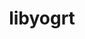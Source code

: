---
title: "libyogrt"
layout: cache
categories: [package, develop]
meta: {"versions": ["1.27", "1.33"], "compilers": ["gcc@=11.1.0", "gcc@=11.3.0", "gcc@=7.5.0"], "oss": ["ubuntu18.04", "ubuntu20.04", "ubuntu22.04"], "platforms": ["linux"], "targets": ["ppc64le", "x86_64", "x86_64_v3"], "stacks": ["e4s", "e4s-power", "radiuss", "root", "tutorial"], "num_specs": 107, "num_specs_by_stack": {"tutorial": 79, "radiuss": 79, "root": 107, "e4s-power": 12, "e4s": 11}}
spec_details: [{"hash": "gukqwsm3qfsq5wkxcobzhu22ungv5xr5", "compiler": "gcc@=7.5.0", "versions": ["1.27"], "os": "ubuntu18.04", "platform": "linux", "target": "x86_64", "variants": ["scheduler=slurm", "~static"], "stacks": ["tutorial", "radiuss", "root"], "size": "-", "tarball": "https://binaries.spack.io/develop/build_cache/linux-ubuntu18.04-x86_64/gcc-7.5.0/libyogrt-1.27/linux-ubuntu18.04-x86_64-gcc-7.5.0-libyogrt-1.27-gukqwsm3qfsq5wkxcobzhu22ungv5xr5.spack"}, {"hash": "ajig2qqj2dy2au6wve4nm6lc7j3242l7", "compiler": "gcc@=7.5.0", "versions": ["1.27"], "os": "ubuntu18.04", "platform": "linux", "target": "x86_64", "variants": ["scheduler=slurm", "~static"], "stacks": ["tutorial", "radiuss", "root"], "size": "-", "tarball": "https://binaries.spack.io/develop/build_cache/linux-ubuntu18.04-x86_64/gcc-7.5.0/libyogrt-1.27/linux-ubuntu18.04-x86_64-gcc-7.5.0-libyogrt-1.27-ajig2qqj2dy2au6wve4nm6lc7j3242l7.spack"}, {"hash": "2ftvh5n3e6yfwxdt6rf6yrcs6666uq6r", "compiler": "gcc@=7.5.0", "versions": ["1.27"], "os": "ubuntu18.04", "platform": "linux", "target": "x86_64", "variants": ["scheduler=slurm", "~static"], "stacks": ["tutorial", "radiuss", "root"], "size": "-", "tarball": "https://binaries.spack.io/develop/build_cache/linux-ubuntu18.04-x86_64/gcc-7.5.0/libyogrt-1.27/linux-ubuntu18.04-x86_64-gcc-7.5.0-libyogrt-1.27-2ftvh5n3e6yfwxdt6rf6yrcs6666uq6r.spack"}, {"hash": "aw4pqfr2ts5tfyanxbiv6e4kwpkdmag3", "compiler": "gcc@=7.5.0", "versions": ["1.27"], "os": "ubuntu18.04", "platform": "linux", "target": "x86_64", "variants": ["scheduler=slurm", "~static"], "stacks": ["tutorial", "radiuss", "root"], "size": "-", "tarball": "https://binaries.spack.io/develop/build_cache/linux-ubuntu18.04-x86_64/gcc-7.5.0/libyogrt-1.27/linux-ubuntu18.04-x86_64-gcc-7.5.0-libyogrt-1.27-aw4pqfr2ts5tfyanxbiv6e4kwpkdmag3.spack"}, {"hash": "begzskavm35yvqrvejlbbdoto67exnwj", "compiler": "gcc@=7.5.0", "versions": ["1.27"], "os": "ubuntu18.04", "platform": "linux", "target": "x86_64", "variants": ["scheduler=slurm", "~static"], "stacks": ["tutorial", "radiuss", "root"], "size": "-", "tarball": "https://binaries.spack.io/develop/build_cache/linux-ubuntu18.04-x86_64/gcc-7.5.0/libyogrt-1.27/linux-ubuntu18.04-x86_64-gcc-7.5.0-libyogrt-1.27-begzskavm35yvqrvejlbbdoto67exnwj.spack"}, {"hash": "a5d7amukjqeniov4kwx7d5cpvkrd7gch", "compiler": "gcc@=7.5.0", "versions": ["1.27"], "os": "ubuntu18.04", "platform": "linux", "target": "x86_64", "variants": ["scheduler=slurm", "~static"], "stacks": ["tutorial", "radiuss", "root"], "size": "-", "tarball": "https://binaries.spack.io/develop/build_cache/linux-ubuntu18.04-x86_64/gcc-7.5.0/libyogrt-1.27/linux-ubuntu18.04-x86_64-gcc-7.5.0-libyogrt-1.27-a5d7amukjqeniov4kwx7d5cpvkrd7gch.spack"}, {"hash": "23a2e22keudpui32njzvuv6ouekbyqqd", "compiler": "gcc@=7.5.0", "versions": ["1.27"], "os": "ubuntu18.04", "platform": "linux", "target": "x86_64", "variants": ["build_system=autotools", "scheduler=slurm", "~static"], "stacks": ["tutorial", "radiuss", "root"], "size": "-", "tarball": "https://binaries.spack.io/develop/build_cache/linux-ubuntu18.04-x86_64/gcc-7.5.0/libyogrt-1.27/linux-ubuntu18.04-x86_64-gcc-7.5.0-libyogrt-1.27-23a2e22keudpui32njzvuv6ouekbyqqd.spack"}, {"hash": "asplfccwixln7i5hmx4bwnuh4bwpisjg", "compiler": "gcc@=7.5.0", "versions": ["1.27"], "os": "ubuntu18.04", "platform": "linux", "target": "x86_64", "variants": ["scheduler=slurm", "~static"], "stacks": ["tutorial", "radiuss", "root"], "size": "-", "tarball": "https://binaries.spack.io/develop/build_cache/linux-ubuntu18.04-x86_64/gcc-7.5.0/libyogrt-1.27/linux-ubuntu18.04-x86_64-gcc-7.5.0-libyogrt-1.27-asplfccwixln7i5hmx4bwnuh4bwpisjg.spack"}, {"hash": "bkvgrf3ue7vftm7mleuhilosjz2trjr6", "compiler": "gcc@=7.5.0", "versions": ["1.27"], "os": "ubuntu18.04", "platform": "linux", "target": "x86_64", "variants": ["build_system=autotools", "scheduler=slurm", "~static"], "stacks": ["tutorial", "radiuss", "root"], "size": "-", "tarball": "https://binaries.spack.io/develop/build_cache/linux-ubuntu18.04-x86_64/gcc-7.5.0/libyogrt-1.27/linux-ubuntu18.04-x86_64-gcc-7.5.0-libyogrt-1.27-bkvgrf3ue7vftm7mleuhilosjz2trjr6.spack"}, {"hash": "3dbn3vjfmlvuyaulnp3yu4ix4l4pnv64", "compiler": "gcc@=7.5.0", "versions": ["1.27"], "os": "ubuntu18.04", "platform": "linux", "target": "x86_64", "variants": ["build_system=autotools", "scheduler=slurm", "~static"], "stacks": ["tutorial", "radiuss", "root"], "size": "-", "tarball": "https://binaries.spack.io/develop/build_cache/linux-ubuntu18.04-x86_64/gcc-7.5.0/libyogrt-1.27/linux-ubuntu18.04-x86_64-gcc-7.5.0-libyogrt-1.27-3dbn3vjfmlvuyaulnp3yu4ix4l4pnv64.spack"}, {"hash": "2xsd5gxceiof2kqdtdw2prwpg5ag4x66", "compiler": "gcc@=7.5.0", "versions": ["1.27"], "os": "ubuntu18.04", "platform": "linux", "target": "x86_64", "variants": ["scheduler=slurm", "~static"], "stacks": ["tutorial", "radiuss", "root"], "size": "-", "tarball": "https://binaries.spack.io/develop/build_cache/linux-ubuntu18.04-x86_64/gcc-7.5.0/libyogrt-1.27/linux-ubuntu18.04-x86_64-gcc-7.5.0-libyogrt-1.27-2xsd5gxceiof2kqdtdw2prwpg5ag4x66.spack"}, {"hash": "2go2qvkem4zkmw6m7rjbskcg52lsthh3", "compiler": "gcc@=7.5.0", "versions": ["1.27"], "os": "ubuntu18.04", "platform": "linux", "target": "x86_64", "variants": ["scheduler=slurm", "~static"], "stacks": ["tutorial", "radiuss", "root"], "size": "-", "tarball": "https://binaries.spack.io/develop/build_cache/linux-ubuntu18.04-x86_64/gcc-7.5.0/libyogrt-1.27/linux-ubuntu18.04-x86_64-gcc-7.5.0-libyogrt-1.27-2go2qvkem4zkmw6m7rjbskcg52lsthh3.spack"}, {"hash": "byshd3ma7xobcsbp2tym2lk5c7snvl4p", "compiler": "gcc@=7.5.0", "versions": ["1.27"], "os": "ubuntu18.04", "platform": "linux", "target": "x86_64", "variants": ["scheduler=slurm", "~static"], "stacks": ["tutorial", "radiuss", "root"], "size": "-", "tarball": "https://binaries.spack.io/develop/build_cache/linux-ubuntu18.04-x86_64/gcc-7.5.0/libyogrt-1.27/linux-ubuntu18.04-x86_64-gcc-7.5.0-libyogrt-1.27-byshd3ma7xobcsbp2tym2lk5c7snvl4p.spack"}, {"hash": "3urw6vyrtnrf2ba2fmgk3jhtoo3o47g3", "compiler": "gcc@=7.5.0", "versions": ["1.27"], "os": "ubuntu18.04", "platform": "linux", "target": "x86_64", "variants": ["scheduler=slurm", "~static"], "stacks": ["tutorial", "radiuss", "root"], "size": "-", "tarball": "https://binaries.spack.io/develop/build_cache/linux-ubuntu18.04-x86_64/gcc-7.5.0/libyogrt-1.27/linux-ubuntu18.04-x86_64-gcc-7.5.0-libyogrt-1.27-3urw6vyrtnrf2ba2fmgk3jhtoo3o47g3.spack"}, {"hash": "cycgrzl57drqq4ufs5buexd6rmg6kj4r", "compiler": "gcc@=7.5.0", "versions": ["1.27"], "os": "ubuntu18.04", "platform": "linux", "target": "x86_64", "variants": ["scheduler=slurm", "~static"], "stacks": ["tutorial", "radiuss", "root"], "size": "-", "tarball": "https://binaries.spack.io/develop/build_cache/linux-ubuntu18.04-x86_64/gcc-7.5.0/libyogrt-1.27/linux-ubuntu18.04-x86_64-gcc-7.5.0-libyogrt-1.27-cycgrzl57drqq4ufs5buexd6rmg6kj4r.spack"}, {"hash": "4y4ongdxdwsiirbjbess6k7mlvk5xxeh", "compiler": "gcc@=7.5.0", "versions": ["1.27"], "os": "ubuntu18.04", "platform": "linux", "target": "x86_64", "variants": ["scheduler=slurm", "~static"], "stacks": ["tutorial", "radiuss", "root"], "size": "-", "tarball": "https://binaries.spack.io/develop/build_cache/linux-ubuntu18.04-x86_64/gcc-7.5.0/libyogrt-1.27/linux-ubuntu18.04-x86_64-gcc-7.5.0-libyogrt-1.27-4y4ongdxdwsiirbjbess6k7mlvk5xxeh.spack"}, {"hash": "g6jgwb46u4frdsas4bjkxsk4tdc5ed6x", "compiler": "gcc@=7.5.0", "versions": ["1.27"], "os": "ubuntu18.04", "platform": "linux", "target": "x86_64", "variants": ["scheduler=slurm", "~static"], "stacks": ["tutorial", "radiuss", "root"], "size": "-", "tarball": "https://binaries.spack.io/develop/build_cache/linux-ubuntu18.04-x86_64/gcc-7.5.0/libyogrt-1.27/linux-ubuntu18.04-x86_64-gcc-7.5.0-libyogrt-1.27-g6jgwb46u4frdsas4bjkxsk4tdc5ed6x.spack"}, {"hash": "4lhwpztwkguay2734x44houdfjqgh5yk", "compiler": "gcc@=7.5.0", "versions": ["1.27"], "os": "ubuntu18.04", "platform": "linux", "target": "x86_64", "variants": ["scheduler=slurm", "~static"], "stacks": ["tutorial", "radiuss", "root"], "size": "-", "tarball": "https://binaries.spack.io/develop/build_cache/linux-ubuntu18.04-x86_64/gcc-7.5.0/libyogrt-1.27/linux-ubuntu18.04-x86_64-gcc-7.5.0-libyogrt-1.27-4lhwpztwkguay2734x44houdfjqgh5yk.spack"}, {"hash": "coenrf5kytuyldendk3lqa6yiztpnosm", "compiler": "gcc@=7.5.0", "versions": ["1.27"], "os": "ubuntu18.04", "platform": "linux", "target": "x86_64", "variants": ["scheduler=slurm", "~static"], "stacks": ["tutorial", "radiuss", "root"], "size": "-", "tarball": "https://binaries.spack.io/develop/build_cache/linux-ubuntu18.04-x86_64/gcc-7.5.0/libyogrt-1.27/linux-ubuntu18.04-x86_64-gcc-7.5.0-libyogrt-1.27-coenrf5kytuyldendk3lqa6yiztpnosm.spack"}, {"hash": "6expl2rbfx3zmfio52ncfyr2cpcaadue", "compiler": "gcc@=7.5.0", "versions": ["1.27"], "os": "ubuntu18.04", "platform": "linux", "target": "x86_64", "variants": ["scheduler=slurm", "~static"], "stacks": ["tutorial", "radiuss", "root"], "size": "-", "tarball": "https://binaries.spack.io/develop/build_cache/linux-ubuntu18.04-x86_64/gcc-7.5.0/libyogrt-1.27/linux-ubuntu18.04-x86_64-gcc-7.5.0-libyogrt-1.27-6expl2rbfx3zmfio52ncfyr2cpcaadue.spack"}, {"hash": "bgnmnaba5duqkvujex4b7aickqm5asu4", "compiler": "gcc@=7.5.0", "versions": ["1.27"], "os": "ubuntu18.04", "platform": "linux", "target": "x86_64", "variants": ["build_system=autotools", "scheduler=slurm", "~static"], "stacks": ["tutorial", "radiuss", "root"], "size": "-", "tarball": "https://binaries.spack.io/develop/build_cache/linux-ubuntu18.04-x86_64/gcc-7.5.0/libyogrt-1.27/linux-ubuntu18.04-x86_64-gcc-7.5.0-libyogrt-1.27-bgnmnaba5duqkvujex4b7aickqm5asu4.spack"}, {"hash": "7iaj2lduqub3r53kchlxog7k5hzdfqfa", "compiler": "gcc@=7.5.0", "versions": ["1.27"], "os": "ubuntu18.04", "platform": "linux", "target": "x86_64", "variants": ["scheduler=slurm", "~static"], "stacks": ["tutorial", "radiuss", "root"], "size": "-", "tarball": "https://binaries.spack.io/develop/build_cache/linux-ubuntu18.04-x86_64/gcc-7.5.0/libyogrt-1.27/linux-ubuntu18.04-x86_64-gcc-7.5.0-libyogrt-1.27-7iaj2lduqub3r53kchlxog7k5hzdfqfa.spack"}, {"hash": "h2ujdod5f5smisc3qanu2mz7yoxe4a7l", "compiler": "gcc@=7.5.0", "versions": ["1.27"], "os": "ubuntu18.04", "platform": "linux", "target": "x86_64", "variants": ["build_system=autotools", "scheduler=slurm", "~static"], "stacks": ["tutorial", "radiuss", "root"], "size": "-", "tarball": "https://binaries.spack.io/develop/build_cache/linux-ubuntu18.04-x86_64/gcc-7.5.0/libyogrt-1.27/linux-ubuntu18.04-x86_64-gcc-7.5.0-libyogrt-1.27-h2ujdod5f5smisc3qanu2mz7yoxe4a7l.spack"}, {"hash": "6n2x426fu7mst4azeujxbmtb5a5bttmc", "compiler": "gcc@=7.5.0", "versions": ["1.27"], "os": "ubuntu18.04", "platform": "linux", "target": "x86_64", "variants": ["scheduler=slurm", "~static"], "stacks": ["tutorial", "radiuss", "root"], "size": "-", "tarball": "https://binaries.spack.io/develop/build_cache/linux-ubuntu18.04-x86_64/gcc-7.5.0/libyogrt-1.27/linux-ubuntu18.04-x86_64-gcc-7.5.0-libyogrt-1.27-6n2x426fu7mst4azeujxbmtb5a5bttmc.spack"}, {"hash": "e3r4otw7kiiqkmq64zexgj7uuckchm6m", "compiler": "gcc@=7.5.0", "versions": ["1.27"], "os": "ubuntu18.04", "platform": "linux", "target": "x86_64", "variants": ["build_system=autotools", "scheduler=slurm", "~static"], "stacks": ["tutorial", "radiuss", "root"], "size": "-", "tarball": "https://binaries.spack.io/develop/build_cache/linux-ubuntu18.04-x86_64/gcc-7.5.0/libyogrt-1.27/linux-ubuntu18.04-x86_64-gcc-7.5.0-libyogrt-1.27-e3r4otw7kiiqkmq64zexgj7uuckchm6m.spack"}, {"hash": "6z4nq2yxttloeirgzml7yd7v32tn425c", "compiler": "gcc@=7.5.0", "versions": ["1.27"], "os": "ubuntu18.04", "platform": "linux", "target": "x86_64", "variants": ["build_system=autotools", "scheduler=slurm", "~static"], "stacks": ["tutorial", "radiuss", "root"], "size": "-", "tarball": "https://binaries.spack.io/develop/build_cache/linux-ubuntu18.04-x86_64/gcc-7.5.0/libyogrt-1.27/linux-ubuntu18.04-x86_64-gcc-7.5.0-libyogrt-1.27-6z4nq2yxttloeirgzml7yd7v32tn425c.spack"}, {"hash": "fb2he2d5mogsrlsgevfywaqtibjmmp25", "compiler": "gcc@=7.5.0", "versions": ["1.27"], "os": "ubuntu18.04", "platform": "linux", "target": "x86_64", "variants": ["scheduler=slurm", "~static"], "stacks": ["tutorial", "radiuss", "root"], "size": "-", "tarball": "https://binaries.spack.io/develop/build_cache/linux-ubuntu18.04-x86_64/gcc-7.5.0/libyogrt-1.27/linux-ubuntu18.04-x86_64-gcc-7.5.0-libyogrt-1.27-fb2he2d5mogsrlsgevfywaqtibjmmp25.spack"}, {"hash": "5hwmholak5cuhfi25cnouiqvzonnlsxq", "compiler": "gcc@=7.5.0", "versions": ["1.27"], "os": "ubuntu18.04", "platform": "linux", "target": "x86_64", "variants": ["scheduler=slurm", "~static"], "stacks": ["tutorial", "radiuss", "root"], "size": "-", "tarball": "https://binaries.spack.io/develop/build_cache/linux-ubuntu18.04-x86_64/gcc-7.5.0/libyogrt-1.27/linux-ubuntu18.04-x86_64-gcc-7.5.0-libyogrt-1.27-5hwmholak5cuhfi25cnouiqvzonnlsxq.spack"}, {"hash": "zkzo6nlm7f755cahxnjpbhrkrtfl6ize", "compiler": "gcc@=7.5.0", "versions": ["1.27"], "os": "ubuntu18.04", "platform": "linux", "target": "x86_64", "variants": ["build_system=autotools", "scheduler=slurm", "~static"], "stacks": ["tutorial", "radiuss", "root"], "size": "-", "tarball": "https://binaries.spack.io/develop/build_cache/linux-ubuntu18.04-x86_64/gcc-7.5.0/libyogrt-1.27/linux-ubuntu18.04-x86_64-gcc-7.5.0-libyogrt-1.27-zkzo6nlm7f755cahxnjpbhrkrtfl6ize.spack"}, {"hash": "7iatahg5lz7qbvp4e3ayigquj4mw6u6k", "compiler": "gcc@=7.5.0", "versions": ["1.27"], "os": "ubuntu18.04", "platform": "linux", "target": "x86_64", "variants": ["scheduler=slurm", "~static"], "stacks": ["tutorial", "radiuss", "root"], "size": "-", "tarball": "https://binaries.spack.io/develop/build_cache/linux-ubuntu18.04-x86_64/gcc-7.5.0/libyogrt-1.27/linux-ubuntu18.04-x86_64-gcc-7.5.0-libyogrt-1.27-7iatahg5lz7qbvp4e3ayigquj4mw6u6k.spack"}, {"hash": "c6bysk7abdlvtcr27kbp2pz2janzpvnb", "compiler": "gcc@=7.5.0", "versions": ["1.27"], "os": "ubuntu18.04", "platform": "linux", "target": "x86_64", "variants": ["scheduler=slurm", "~static"], "stacks": ["tutorial", "radiuss", "root"], "size": "-", "tarball": "https://binaries.spack.io/develop/build_cache/linux-ubuntu18.04-x86_64/gcc-7.5.0/libyogrt-1.27/linux-ubuntu18.04-x86_64-gcc-7.5.0-libyogrt-1.27-c6bysk7abdlvtcr27kbp2pz2janzpvnb.spack"}, {"hash": "gii3sfqqxnjdi4wxcz7ualhsnhaom5uf", "compiler": "gcc@=7.5.0", "versions": ["1.27"], "os": "ubuntu18.04", "platform": "linux", "target": "x86_64", "variants": ["scheduler=slurm", "~static"], "stacks": ["tutorial", "radiuss", "root"], "size": "-", "tarball": "https://binaries.spack.io/develop/build_cache/linux-ubuntu18.04-x86_64/gcc-7.5.0/libyogrt-1.27/linux-ubuntu18.04-x86_64-gcc-7.5.0-libyogrt-1.27-gii3sfqqxnjdi4wxcz7ualhsnhaom5uf.spack"}, {"hash": "qy2ey5nnjka5lgwfvk6nxjbrfn2auv3h", "compiler": "gcc@=7.5.0", "versions": ["1.27"], "os": "ubuntu18.04", "platform": "linux", "target": "x86_64", "variants": ["scheduler=slurm", "~static"], "stacks": ["tutorial", "radiuss", "root"], "size": "-", "tarball": "https://binaries.spack.io/develop/build_cache/linux-ubuntu18.04-x86_64/gcc-7.5.0/libyogrt-1.27/linux-ubuntu18.04-x86_64-gcc-7.5.0-libyogrt-1.27-qy2ey5nnjka5lgwfvk6nxjbrfn2auv3h.spack"}, {"hash": "hiyjovcypt2bzfxlhvn7vrfvxyazf7vi", "compiler": "gcc@=7.5.0", "versions": ["1.27"], "os": "ubuntu18.04", "platform": "linux", "target": "x86_64", "variants": ["scheduler=slurm", "~static"], "stacks": ["tutorial", "radiuss", "root"], "size": "-", "tarball": "https://binaries.spack.io/develop/build_cache/linux-ubuntu18.04-x86_64/gcc-7.5.0/libyogrt-1.27/linux-ubuntu18.04-x86_64-gcc-7.5.0-libyogrt-1.27-hiyjovcypt2bzfxlhvn7vrfvxyazf7vi.spack"}, {"hash": "nl6sjgglcot2fjwymshiqpg35jfmz27d", "compiler": "gcc@=7.5.0", "versions": ["1.27"], "os": "ubuntu18.04", "platform": "linux", "target": "x86_64", "variants": ["scheduler=slurm", "~static"], "stacks": ["tutorial", "radiuss", "root"], "size": "-", "tarball": "https://binaries.spack.io/develop/build_cache/linux-ubuntu18.04-x86_64/gcc-7.5.0/libyogrt-1.27/linux-ubuntu18.04-x86_64-gcc-7.5.0-libyogrt-1.27-nl6sjgglcot2fjwymshiqpg35jfmz27d.spack"}, {"hash": "g65iud3szln7wqmft5fs3jnu42olf7xw", "compiler": "gcc@=7.5.0", "versions": ["1.27"], "os": "ubuntu18.04", "platform": "linux", "target": "x86_64", "variants": ["build_system=autotools", "scheduler=slurm", "~static"], "stacks": ["tutorial", "radiuss", "root"], "size": "-", "tarball": "https://binaries.spack.io/develop/build_cache/linux-ubuntu18.04-x86_64/gcc-7.5.0/libyogrt-1.27/linux-ubuntu18.04-x86_64-gcc-7.5.0-libyogrt-1.27-g65iud3szln7wqmft5fs3jnu42olf7xw.spack"}, {"hash": "nspeolvoixby2kmhzl66httwi3y5nx2m", "compiler": "gcc@=7.5.0", "versions": ["1.27"], "os": "ubuntu18.04", "platform": "linux", "target": "x86_64", "variants": ["scheduler=slurm", "~static"], "stacks": ["tutorial", "radiuss", "root"], "size": "-", "tarball": "https://binaries.spack.io/develop/build_cache/linux-ubuntu18.04-x86_64/gcc-7.5.0/libyogrt-1.27/linux-ubuntu18.04-x86_64-gcc-7.5.0-libyogrt-1.27-nspeolvoixby2kmhzl66httwi3y5nx2m.spack"}, {"hash": "j5wcilftxcdtmm3unlovvjuur6ldlrgb", "compiler": "gcc@=7.5.0", "versions": ["1.27"], "os": "ubuntu18.04", "platform": "linux", "target": "x86_64", "variants": ["scheduler=slurm", "~static"], "stacks": ["tutorial", "radiuss", "root"], "size": "-", "tarball": "https://binaries.spack.io/develop/build_cache/linux-ubuntu18.04-x86_64/gcc-7.5.0/libyogrt-1.27/linux-ubuntu18.04-x86_64-gcc-7.5.0-libyogrt-1.27-j5wcilftxcdtmm3unlovvjuur6ldlrgb.spack"}, {"hash": "oeanzc5qg5vrgahrsew33n7nsytmke7g", "compiler": "gcc@=7.5.0", "versions": ["1.27"], "os": "ubuntu18.04", "platform": "linux", "target": "x86_64", "variants": ["scheduler=slurm", "~static"], "stacks": ["tutorial", "radiuss", "root"], "size": "-", "tarball": "https://binaries.spack.io/develop/build_cache/linux-ubuntu18.04-x86_64/gcc-7.5.0/libyogrt-1.27/linux-ubuntu18.04-x86_64-gcc-7.5.0-libyogrt-1.27-oeanzc5qg5vrgahrsew33n7nsytmke7g.spack"}, {"hash": "ibclgympgxhrbgpzpbi635j6ywrqr2tu", "compiler": "gcc@=7.5.0", "versions": ["1.27"], "os": "ubuntu18.04", "platform": "linux", "target": "x86_64", "variants": ["scheduler=slurm", "~static"], "stacks": ["tutorial", "radiuss", "root"], "size": "-", "tarball": "https://binaries.spack.io/develop/build_cache/linux-ubuntu18.04-x86_64/gcc-7.5.0/libyogrt-1.27/linux-ubuntu18.04-x86_64-gcc-7.5.0-libyogrt-1.27-ibclgympgxhrbgpzpbi635j6ywrqr2tu.spack"}, {"hash": "ud37xtt2ascxx6yt64o4car7txibw3j7", "compiler": "gcc@=7.5.0", "versions": ["1.27"], "os": "ubuntu18.04", "platform": "linux", "target": "x86_64", "variants": ["scheduler=slurm", "~static"], "stacks": ["tutorial", "radiuss", "root"], "size": "-", "tarball": "https://binaries.spack.io/develop/build_cache/linux-ubuntu18.04-x86_64/gcc-7.5.0/libyogrt-1.27/linux-ubuntu18.04-x86_64-gcc-7.5.0-libyogrt-1.27-ud37xtt2ascxx6yt64o4car7txibw3j7.spack"}, {"hash": "hwtogmy5oc3ixxqggigow6opnjb3o2ms", "compiler": "gcc@=7.5.0", "versions": ["1.27"], "os": "ubuntu18.04", "platform": "linux", "target": "x86_64", "variants": ["scheduler=slurm", "~static"], "stacks": ["tutorial", "radiuss", "root"], "size": "-", "tarball": "https://binaries.spack.io/develop/build_cache/linux-ubuntu18.04-x86_64/gcc-7.5.0/libyogrt-1.27/linux-ubuntu18.04-x86_64-gcc-7.5.0-libyogrt-1.27-hwtogmy5oc3ixxqggigow6opnjb3o2ms.spack"}, {"hash": "ojhaaxystnwdiwov2wbnpx5pv44h27ot", "compiler": "gcc@=7.5.0", "versions": ["1.27"], "os": "ubuntu18.04", "platform": "linux", "target": "x86_64", "variants": ["scheduler=slurm", "~static"], "stacks": ["tutorial", "radiuss", "root"], "size": "-", "tarball": "https://binaries.spack.io/develop/build_cache/linux-ubuntu18.04-x86_64/gcc-7.5.0/libyogrt-1.27/linux-ubuntu18.04-x86_64-gcc-7.5.0-libyogrt-1.27-ojhaaxystnwdiwov2wbnpx5pv44h27ot.spack"}, {"hash": "h5t3vlut4cfcah6t5qi6rfggng27dobm", "compiler": "gcc@=7.5.0", "versions": ["1.27"], "os": "ubuntu18.04", "platform": "linux", "target": "x86_64", "variants": ["scheduler=slurm", "~static"], "stacks": ["tutorial", "radiuss", "root"], "size": "-", "tarball": "https://binaries.spack.io/develop/build_cache/linux-ubuntu18.04-x86_64/gcc-7.5.0/libyogrt-1.27/linux-ubuntu18.04-x86_64-gcc-7.5.0-libyogrt-1.27-h5t3vlut4cfcah6t5qi6rfggng27dobm.spack"}, {"hash": "ufw7lict5pltlpgf6ig6hl5qepkr2ana", "compiler": "gcc@=7.5.0", "versions": ["1.27"], "os": "ubuntu18.04", "platform": "linux", "target": "x86_64", "variants": ["scheduler=slurm", "~static"], "stacks": ["tutorial", "radiuss", "root"], "size": "-", "tarball": "https://binaries.spack.io/develop/build_cache/linux-ubuntu18.04-x86_64/gcc-7.5.0/libyogrt-1.27/linux-ubuntu18.04-x86_64-gcc-7.5.0-libyogrt-1.27-ufw7lict5pltlpgf6ig6hl5qepkr2ana.spack"}, {"hash": "jlyd3aya3nro4ymp2by4lq5h4op6vz2t", "compiler": "gcc@=7.5.0", "versions": ["1.27"], "os": "ubuntu18.04", "platform": "linux", "target": "x86_64", "variants": ["scheduler=slurm", "~static"], "stacks": ["tutorial", "radiuss", "root"], "size": "-", "tarball": "https://binaries.spack.io/develop/build_cache/linux-ubuntu18.04-x86_64/gcc-7.5.0/libyogrt-1.27/linux-ubuntu18.04-x86_64-gcc-7.5.0-libyogrt-1.27-jlyd3aya3nro4ymp2by4lq5h4op6vz2t.spack"}, {"hash": "wt3atvvmtfdalxm3qq43ifndkx66ldv3", "compiler": "gcc@=7.5.0", "versions": ["1.27"], "os": "ubuntu18.04", "platform": "linux", "target": "x86_64", "variants": ["scheduler=slurm", "~static"], "stacks": ["tutorial", "radiuss", "root"], "size": "-", "tarball": "https://binaries.spack.io/develop/build_cache/linux-ubuntu18.04-x86_64/gcc-7.5.0/libyogrt-1.27/linux-ubuntu18.04-x86_64-gcc-7.5.0-libyogrt-1.27-wt3atvvmtfdalxm3qq43ifndkx66ldv3.spack"}, {"hash": "k34aj6wevxzjm2fvrpvq66bt3lpwps2m", "compiler": "gcc@=7.5.0", "versions": ["1.27"], "os": "ubuntu18.04", "platform": "linux", "target": "x86_64", "variants": ["scheduler=slurm", "~static"], "stacks": ["tutorial", "radiuss", "root"], "size": "-", "tarball": "https://binaries.spack.io/develop/build_cache/linux-ubuntu18.04-x86_64/gcc-7.5.0/libyogrt-1.27/linux-ubuntu18.04-x86_64-gcc-7.5.0-libyogrt-1.27-k34aj6wevxzjm2fvrpvq66bt3lpwps2m.spack"}, {"hash": "yv23selprnaabofjnuencla7mv3zbqg4", "compiler": "gcc@=7.5.0", "versions": ["1.27"], "os": "ubuntu18.04", "platform": "linux", "target": "x86_64", "variants": ["scheduler=slurm", "~static"], "stacks": ["tutorial", "radiuss", "root"], "size": "-", "tarball": "https://binaries.spack.io/develop/build_cache/linux-ubuntu18.04-x86_64/gcc-7.5.0/libyogrt-1.27/linux-ubuntu18.04-x86_64-gcc-7.5.0-libyogrt-1.27-yv23selprnaabofjnuencla7mv3zbqg4.spack"}, {"hash": "lknspeyopuf75ira2gxmghgrl4q5fhft", "compiler": "gcc@=7.5.0", "versions": ["1.27"], "os": "ubuntu18.04", "platform": "linux", "target": "x86_64", "variants": ["scheduler=slurm", "~static"], "stacks": ["tutorial", "radiuss", "root"], "size": "-", "tarball": "https://binaries.spack.io/develop/build_cache/linux-ubuntu18.04-x86_64/gcc-7.5.0/libyogrt-1.27/linux-ubuntu18.04-x86_64-gcc-7.5.0-libyogrt-1.27-lknspeyopuf75ira2gxmghgrl4q5fhft.spack"}, {"hash": "wfygy4ubj25r5nso766vreoyvjutyczj", "compiler": "gcc@=7.5.0", "versions": ["1.27"], "os": "ubuntu18.04", "platform": "linux", "target": "x86_64", "variants": ["build_system=autotools", "scheduler=slurm", "~static"], "stacks": ["tutorial", "radiuss", "root"], "size": "-", "tarball": "https://binaries.spack.io/develop/build_cache/linux-ubuntu18.04-x86_64/gcc-7.5.0/libyogrt-1.27/linux-ubuntu18.04-x86_64-gcc-7.5.0-libyogrt-1.27-wfygy4ubj25r5nso766vreoyvjutyczj.spack"}, {"hash": "lgyj7zfzzhll5uwabodk7dk6ck64mbcd", "compiler": "gcc@=7.5.0", "versions": ["1.27"], "os": "ubuntu18.04", "platform": "linux", "target": "x86_64", "variants": ["build_system=autotools", "scheduler=slurm", "~static"], "stacks": ["tutorial", "radiuss", "root"], "size": "-", "tarball": "https://binaries.spack.io/develop/build_cache/linux-ubuntu18.04-x86_64/gcc-7.5.0/libyogrt-1.27/linux-ubuntu18.04-x86_64-gcc-7.5.0-libyogrt-1.27-lgyj7zfzzhll5uwabodk7dk6ck64mbcd.spack"}, {"hash": "zundfb5ydl2hhmnxi7cjjwhq56v6p6xm", "compiler": "gcc@=7.5.0", "versions": ["1.27"], "os": "ubuntu18.04", "platform": "linux", "target": "x86_64", "variants": ["scheduler=slurm", "~static"], "stacks": ["tutorial", "radiuss", "root"], "size": "-", "tarball": "https://binaries.spack.io/develop/build_cache/linux-ubuntu18.04-x86_64/gcc-7.5.0/libyogrt-1.27/linux-ubuntu18.04-x86_64-gcc-7.5.0-libyogrt-1.27-zundfb5ydl2hhmnxi7cjjwhq56v6p6xm.spack"}, {"hash": "kvzp6elltyghju7aoniqp7it7lryizg4", "compiler": "gcc@=7.5.0", "versions": ["1.27"], "os": "ubuntu18.04", "platform": "linux", "target": "x86_64", "variants": ["scheduler=slurm", "~static"], "stacks": ["tutorial", "radiuss", "root"], "size": "-", "tarball": "https://binaries.spack.io/develop/build_cache/linux-ubuntu18.04-x86_64/gcc-7.5.0/libyogrt-1.27/linux-ubuntu18.04-x86_64-gcc-7.5.0-libyogrt-1.27-kvzp6elltyghju7aoniqp7it7lryizg4.spack"}, {"hash": "zw6hj4ojhpcp5dahh5mgdt6mal2qzegl", "compiler": "gcc@=7.5.0", "versions": ["1.27"], "os": "ubuntu18.04", "platform": "linux", "target": "x86_64", "variants": ["scheduler=slurm", "~static"], "stacks": ["tutorial", "radiuss", "root"], "size": "-", "tarball": "https://binaries.spack.io/develop/build_cache/linux-ubuntu18.04-x86_64/gcc-7.5.0/libyogrt-1.27/linux-ubuntu18.04-x86_64-gcc-7.5.0-libyogrt-1.27-zw6hj4ojhpcp5dahh5mgdt6mal2qzegl.spack"}, {"hash": "kc3s3k5lyefeoabincfoijhnzoawqi6x", "compiler": "gcc@=7.5.0", "versions": ["1.27"], "os": "ubuntu18.04", "platform": "linux", "target": "x86_64", "variants": ["scheduler=slurm", "~static"], "stacks": ["tutorial", "radiuss", "root"], "size": "-", "tarball": "https://binaries.spack.io/develop/build_cache/linux-ubuntu18.04-x86_64/gcc-7.5.0/libyogrt-1.27/linux-ubuntu18.04-x86_64-gcc-7.5.0-libyogrt-1.27-kc3s3k5lyefeoabincfoijhnzoawqi6x.spack"}, {"hash": "n42xvgcaefwvjrhudwqrooslqqyo7q4y", "compiler": "gcc@=7.5.0", "versions": ["1.27"], "os": "ubuntu18.04", "platform": "linux", "target": "x86_64", "variants": ["scheduler=slurm", "~static"], "stacks": ["tutorial", "radiuss", "root"], "size": "-", "tarball": "https://binaries.spack.io/develop/build_cache/linux-ubuntu18.04-x86_64/gcc-7.5.0/libyogrt-1.27/linux-ubuntu18.04-x86_64-gcc-7.5.0-libyogrt-1.27-n42xvgcaefwvjrhudwqrooslqqyo7q4y.spack"}, {"hash": "zomxtam44u3ginh3ww7ybezsxlmmjfci", "compiler": "gcc@=7.5.0", "versions": ["1.27"], "os": "ubuntu18.04", "platform": "linux", "target": "x86_64", "variants": ["build_system=autotools", "scheduler=slurm", "~static"], "stacks": ["tutorial", "radiuss", "root"], "size": "-", "tarball": "https://binaries.spack.io/develop/build_cache/linux-ubuntu18.04-x86_64/gcc-7.5.0/libyogrt-1.27/linux-ubuntu18.04-x86_64-gcc-7.5.0-libyogrt-1.27-zomxtam44u3ginh3ww7ybezsxlmmjfci.spack"}, {"hash": "n6bvtwddhyl3sazaujdivhnubduygzw2", "compiler": "gcc@=7.5.0", "versions": ["1.27"], "os": "ubuntu18.04", "platform": "linux", "target": "x86_64", "variants": ["scheduler=slurm", "~static"], "stacks": ["tutorial", "radiuss", "root"], "size": "-", "tarball": "https://binaries.spack.io/develop/build_cache/linux-ubuntu18.04-x86_64/gcc-7.5.0/libyogrt-1.27/linux-ubuntu18.04-x86_64-gcc-7.5.0-libyogrt-1.27-n6bvtwddhyl3sazaujdivhnubduygzw2.spack"}, {"hash": "senhxd3q4qanjvetobrq2torkw3g2n42", "compiler": "gcc@=7.5.0", "versions": ["1.27"], "os": "ubuntu18.04", "platform": "linux", "target": "x86_64", "variants": ["scheduler=slurm", "~static"], "stacks": ["tutorial", "radiuss", "root"], "size": "-", "tarball": "https://binaries.spack.io/develop/build_cache/linux-ubuntu18.04-x86_64/gcc-7.5.0/libyogrt-1.27/linux-ubuntu18.04-x86_64-gcc-7.5.0-libyogrt-1.27-senhxd3q4qanjvetobrq2torkw3g2n42.spack"}, {"hash": "ol7pr4wxzsn6r4lbsebvzpyddnz3r7nr", "compiler": "gcc@=7.5.0", "versions": ["1.27"], "os": "ubuntu18.04", "platform": "linux", "target": "x86_64", "variants": ["build_system=autotools", "scheduler=slurm", "~static"], "stacks": ["tutorial", "radiuss", "root"], "size": "-", "tarball": "https://binaries.spack.io/develop/build_cache/linux-ubuntu18.04-x86_64/gcc-7.5.0/libyogrt-1.27/linux-ubuntu18.04-x86_64-gcc-7.5.0-libyogrt-1.27-ol7pr4wxzsn6r4lbsebvzpyddnz3r7nr.spack"}, {"hash": "ua2amajdd7dozwuxggyfvlgmty7jyjmj", "compiler": "gcc@=7.5.0", "versions": ["1.27"], "os": "ubuntu18.04", "platform": "linux", "target": "x86_64", "variants": ["scheduler=slurm", "~static"], "stacks": ["tutorial", "radiuss", "root"], "size": "-", "tarball": "https://binaries.spack.io/develop/build_cache/linux-ubuntu18.04-x86_64/gcc-7.5.0/libyogrt-1.27/linux-ubuntu18.04-x86_64-gcc-7.5.0-libyogrt-1.27-ua2amajdd7dozwuxggyfvlgmty7jyjmj.spack"}, {"hash": "ypwq2dkku62pmrc7g2nfjtwpwgukz5qm", "compiler": "gcc@=7.5.0", "versions": ["1.27"], "os": "ubuntu18.04", "platform": "linux", "target": "x86_64", "variants": ["scheduler=slurm", "~static"], "stacks": ["tutorial", "radiuss", "root"], "size": "-", "tarball": "https://binaries.spack.io/develop/build_cache/linux-ubuntu18.04-x86_64/gcc-7.5.0/libyogrt-1.27/linux-ubuntu18.04-x86_64-gcc-7.5.0-libyogrt-1.27-ypwq2dkku62pmrc7g2nfjtwpwgukz5qm.spack"}, {"hash": "xp32itiu6jz3kpui5qqhls3xavajmfgq", "compiler": "gcc@=7.5.0", "versions": ["1.27"], "os": "ubuntu18.04", "platform": "linux", "target": "x86_64_v3", "variants": ["build_system=autotools", "scheduler=slurm", "~static"], "stacks": ["tutorial", "radiuss", "root"], "size": "-", "tarball": "https://binaries.spack.io/develop/build_cache/linux-ubuntu18.04-x86_64_v3/gcc-7.5.0/libyogrt-1.27/linux-ubuntu18.04-x86_64_v3-gcc-7.5.0-libyogrt-1.27-xp32itiu6jz3kpui5qqhls3xavajmfgq.spack"}, {"hash": "isagcl4vhhei5aifjek5zcvoz3ga2uku", "compiler": "gcc@=7.5.0", "versions": ["1.27"], "os": "ubuntu18.04", "platform": "linux", "target": "x86_64_v3", "variants": ["build_system=autotools", "scheduler=slurm", "~static"], "stacks": ["tutorial", "radiuss", "root"], "size": "-", "tarball": "https://binaries.spack.io/develop/build_cache/linux-ubuntu18.04-x86_64_v3/gcc-7.5.0/libyogrt-1.27/linux-ubuntu18.04-x86_64_v3-gcc-7.5.0-libyogrt-1.27-isagcl4vhhei5aifjek5zcvoz3ga2uku.spack"}, {"hash": "weysjch5aol4ovi2g2rp3s2fvxd4ebyk", "compiler": "gcc@=7.5.0", "versions": ["1.33"], "os": "ubuntu18.04", "platform": "linux", "target": "x86_64_v3", "variants": ["build_system=autotools", "scheduler=slurm", "~static"], "stacks": ["tutorial", "radiuss", "root"], "size": "-", "tarball": "https://binaries.spack.io/develop/build_cache/linux-ubuntu18.04-x86_64_v3/gcc-7.5.0/libyogrt-1.33/linux-ubuntu18.04-x86_64_v3-gcc-7.5.0-libyogrt-1.33-weysjch5aol4ovi2g2rp3s2fvxd4ebyk.spack"}, {"hash": "n6cdpnhsxq6hrvq46hrmebxk2nmd37sz", "compiler": "gcc@=7.5.0", "versions": ["1.27"], "os": "ubuntu18.04", "platform": "linux", "target": "x86_64_v3", "variants": ["build_system=autotools", "scheduler=slurm", "~static"], "stacks": ["tutorial", "radiuss", "root"], "size": "-", "tarball": "https://binaries.spack.io/develop/build_cache/linux-ubuntu18.04-x86_64_v3/gcc-7.5.0/libyogrt-1.27/linux-ubuntu18.04-x86_64_v3-gcc-7.5.0-libyogrt-1.27-n6cdpnhsxq6hrvq46hrmebxk2nmd37sz.spack"}, {"hash": "i27s5htygod5zl3s4poknyx6n7coawdz", "compiler": "gcc@=7.5.0", "versions": ["1.27"], "os": "ubuntu18.04", "platform": "linux", "target": "x86_64_v3", "variants": ["build_system=autotools", "scheduler=slurm", "~static"], "stacks": ["tutorial", "radiuss", "root"], "size": "-", "tarball": "https://binaries.spack.io/develop/build_cache/linux-ubuntu18.04-x86_64_v3/gcc-7.5.0/libyogrt-1.27/linux-ubuntu18.04-x86_64_v3-gcc-7.5.0-libyogrt-1.27-i27s5htygod5zl3s4poknyx6n7coawdz.spack"}, {"hash": "jfwtczgbt7bqs5emyclovqnvbzbl7j5c", "compiler": "gcc@=7.5.0", "versions": ["1.33"], "os": "ubuntu18.04", "platform": "linux", "target": "x86_64_v3", "variants": ["build_system=autotools", "scheduler=slurm", "~static"], "stacks": ["radiuss", "root"], "size": "-", "tarball": "https://binaries.spack.io/develop/build_cache/linux-ubuntu18.04-x86_64_v3/gcc-7.5.0/libyogrt-1.33/linux-ubuntu18.04-x86_64_v3-gcc-7.5.0-libyogrt-1.33-jfwtczgbt7bqs5emyclovqnvbzbl7j5c.spack"}, {"hash": "vvjkreq7poecxx6tfy2rme4hxnyzjj5e", "compiler": "gcc@=7.5.0", "versions": ["1.27"], "os": "ubuntu18.04", "platform": "linux", "target": "x86_64_v3", "variants": ["build_system=autotools", "scheduler=slurm", "~static"], "stacks": ["tutorial", "radiuss", "root"], "size": "-", "tarball": "https://binaries.spack.io/develop/build_cache/linux-ubuntu18.04-x86_64_v3/gcc-7.5.0/libyogrt-1.27/linux-ubuntu18.04-x86_64_v3-gcc-7.5.0-libyogrt-1.27-vvjkreq7poecxx6tfy2rme4hxnyzjj5e.spack"}, {"hash": "wn5rhjoszhpi5qrj6g7rgyw6swsi5bg6", "compiler": "gcc@=7.5.0", "versions": ["1.27"], "os": "ubuntu18.04", "platform": "linux", "target": "x86_64_v3", "variants": ["build_system=autotools", "scheduler=slurm", "~static"], "stacks": ["tutorial", "radiuss", "root"], "size": "-", "tarball": "https://binaries.spack.io/develop/build_cache/linux-ubuntu18.04-x86_64_v3/gcc-7.5.0/libyogrt-1.27/linux-ubuntu18.04-x86_64_v3-gcc-7.5.0-libyogrt-1.27-wn5rhjoszhpi5qrj6g7rgyw6swsi5bg6.spack"}, {"hash": "rkxw4ycmdmkjixbubskt5v7omewq2sd2", "compiler": "gcc@=7.5.0", "versions": ["1.27"], "os": "ubuntu18.04", "platform": "linux", "target": "x86_64_v3", "variants": ["build_system=autotools", "scheduler=slurm", "~static"], "stacks": ["tutorial", "radiuss", "root"], "size": "-", "tarball": "https://binaries.spack.io/develop/build_cache/linux-ubuntu18.04-x86_64_v3/gcc-7.5.0/libyogrt-1.27/linux-ubuntu18.04-x86_64_v3-gcc-7.5.0-libyogrt-1.27-rkxw4ycmdmkjixbubskt5v7omewq2sd2.spack"}, {"hash": "5acfnskl2il5fqgm5x64gqoi6cneyk7r", "compiler": "gcc@=7.5.0", "versions": ["1.33"], "os": "ubuntu18.04", "platform": "linux", "target": "x86_64_v3", "variants": ["build_system=autotools", "scheduler=slurm", "~static"], "stacks": ["radiuss", "root"], "size": "-", "tarball": "https://binaries.spack.io/develop/build_cache/linux-ubuntu18.04-x86_64_v3/gcc-7.5.0/libyogrt-1.33/linux-ubuntu18.04-x86_64_v3-gcc-7.5.0-libyogrt-1.33-5acfnskl2il5fqgm5x64gqoi6cneyk7r.spack"}, {"hash": "zaiwhkr7ddncpolttx4ekecbeql7v73d", "compiler": "gcc@=7.5.0", "versions": ["1.27"], "os": "ubuntu18.04", "platform": "linux", "target": "x86_64_v3", "variants": ["build_system=autotools", "scheduler=slurm", "~static"], "stacks": ["tutorial", "radiuss", "root"], "size": "-", "tarball": "https://binaries.spack.io/develop/build_cache/linux-ubuntu18.04-x86_64_v3/gcc-7.5.0/libyogrt-1.27/linux-ubuntu18.04-x86_64_v3-gcc-7.5.0-libyogrt-1.27-zaiwhkr7ddncpolttx4ekecbeql7v73d.spack"}, {"hash": "3c5adrh4kgsxrxwjm4l2xq7dpsphoemw", "compiler": "gcc@=7.5.0", "versions": ["1.33"], "os": "ubuntu18.04", "platform": "linux", "target": "x86_64_v3", "variants": ["build_system=autotools", "scheduler=slurm", "~static"], "stacks": ["radiuss", "root"], "size": "-", "tarball": "https://binaries.spack.io/develop/build_cache/linux-ubuntu18.04-x86_64_v3/gcc-7.5.0/libyogrt-1.33/linux-ubuntu18.04-x86_64_v3-gcc-7.5.0-libyogrt-1.33-3c5adrh4kgsxrxwjm4l2xq7dpsphoemw.spack"}, {"hash": "avlj2ehy56lvebxwuegdliakfog422lj", "compiler": "gcc@=7.5.0", "versions": ["1.33"], "os": "ubuntu18.04", "platform": "linux", "target": "x86_64_v3", "variants": ["build_system=autotools", "scheduler=slurm", "~static"], "stacks": ["tutorial", "radiuss", "root"], "size": "-", "tarball": "https://binaries.spack.io/develop/build_cache/linux-ubuntu18.04-x86_64_v3/gcc-7.5.0/libyogrt-1.33/linux-ubuntu18.04-x86_64_v3-gcc-7.5.0-libyogrt-1.33-avlj2ehy56lvebxwuegdliakfog422lj.spack"}, {"hash": "zcd2v33mppokc3ssbtk3of3rscfiwmrw", "compiler": "gcc@=7.5.0", "versions": ["1.27"], "os": "ubuntu18.04", "platform": "linux", "target": "x86_64_v3", "variants": ["build_system=autotools", "scheduler=slurm", "~static"], "stacks": ["tutorial", "radiuss", "root"], "size": "-", "tarball": "https://binaries.spack.io/develop/build_cache/linux-ubuntu18.04-x86_64_v3/gcc-7.5.0/libyogrt-1.27/linux-ubuntu18.04-x86_64_v3-gcc-7.5.0-libyogrt-1.27-zcd2v33mppokc3ssbtk3of3rscfiwmrw.spack"}, {"hash": "dusxu7hpbwgrg5rewx4mxpgticfbkczh", "compiler": "gcc@=7.5.0", "versions": ["1.33"], "os": "ubuntu18.04", "platform": "linux", "target": "x86_64_v3", "variants": ["build_system=autotools", "scheduler=slurm", "~static"], "stacks": ["radiuss", "root"], "size": "-", "tarball": "https://binaries.spack.io/develop/build_cache/linux-ubuntu18.04-x86_64_v3/gcc-7.5.0/libyogrt-1.33/linux-ubuntu18.04-x86_64_v3-gcc-7.5.0-libyogrt-1.33-dusxu7hpbwgrg5rewx4mxpgticfbkczh.spack"}, {"hash": "k6d6bvr5zvqyym5lcexlshalhsiqti7r", "compiler": "gcc@=7.5.0", "versions": ["1.33"], "os": "ubuntu18.04", "platform": "linux", "target": "x86_64_v3", "variants": ["build_system=autotools", "scheduler=slurm", "~static"], "stacks": ["radiuss", "root"], "size": "-", "tarball": "https://binaries.spack.io/develop/build_cache/linux-ubuntu18.04-x86_64_v3/gcc-7.5.0/libyogrt-1.33/linux-ubuntu18.04-x86_64_v3-gcc-7.5.0-libyogrt-1.33-k6d6bvr5zvqyym5lcexlshalhsiqti7r.spack"}, {"hash": "lplom4pjg22u2vxgekc5ke3hpgjfhhtx", "compiler": "gcc@=11.1.0", "versions": ["1.27"], "os": "ubuntu20.04", "platform": "linux", "target": "ppc64le", "variants": ["build_system=autotools", "scheduler=slurm", "~static"], "stacks": ["e4s-power", "root"], "size": "-", "tarball": "https://binaries.spack.io/develop/build_cache/linux-ubuntu20.04-ppc64le/gcc-11.1.0/libyogrt-1.27/linux-ubuntu20.04-ppc64le-gcc-11.1.0-libyogrt-1.27-lplom4pjg22u2vxgekc5ke3hpgjfhhtx.spack"}, {"hash": "okgf2evcuvjbxcpw3we5wumvikvvy6eo", "compiler": "gcc@=11.1.0", "versions": ["1.27"], "os": "ubuntu20.04", "platform": "linux", "target": "ppc64le", "variants": ["build_system=autotools", "scheduler=slurm", "~static"], "stacks": ["e4s-power", "root"], "size": "-", "tarball": "https://binaries.spack.io/develop/build_cache/linux-ubuntu20.04-ppc64le/gcc-11.1.0/libyogrt-1.27/linux-ubuntu20.04-ppc64le-gcc-11.1.0-libyogrt-1.27-okgf2evcuvjbxcpw3we5wumvikvvy6eo.spack"}, {"hash": "xdvmopdczkvp4q34ch56fzds7rvi5dpj", "compiler": "gcc@=11.1.0", "versions": ["1.27"], "os": "ubuntu20.04", "platform": "linux", "target": "ppc64le", "variants": ["build_system=autotools", "scheduler=slurm", "~static"], "stacks": ["e4s-power", "root"], "size": "-", "tarball": "https://binaries.spack.io/develop/build_cache/linux-ubuntu20.04-ppc64le/gcc-11.1.0/libyogrt-1.27/linux-ubuntu20.04-ppc64le-gcc-11.1.0-libyogrt-1.27-xdvmopdczkvp4q34ch56fzds7rvi5dpj.spack"}, {"hash": "a6wt6hzh56g4lkdhud7toxiturnt3da6", "compiler": "gcc@=11.1.0", "versions": ["1.33"], "os": "ubuntu20.04", "platform": "linux", "target": "ppc64le", "variants": ["build_system=autotools", "scheduler=slurm", "~static"], "stacks": ["e4s-power", "root"], "size": "-", "tarball": "https://binaries.spack.io/develop/build_cache/linux-ubuntu20.04-ppc64le/gcc-11.1.0/libyogrt-1.33/linux-ubuntu20.04-ppc64le-gcc-11.1.0-libyogrt-1.33-a6wt6hzh56g4lkdhud7toxiturnt3da6.spack"}, {"hash": "7ijo4y4erxwzujzzfpgrwdlcm7cq6mg6", "compiler": "gcc@=11.1.0", "versions": ["1.33"], "os": "ubuntu20.04", "platform": "linux", "target": "ppc64le", "variants": ["build_system=autotools", "scheduler=slurm", "~static"], "stacks": ["e4s-power", "root"], "size": "-", "tarball": "https://binaries.spack.io/develop/build_cache/linux-ubuntu20.04-ppc64le/gcc-11.1.0/libyogrt-1.33/linux-ubuntu20.04-ppc64le-gcc-11.1.0-libyogrt-1.33-7ijo4y4erxwzujzzfpgrwdlcm7cq6mg6.spack"}, {"hash": "rmw3xzunwgtxhwbqox2mt4q25ojif53y", "compiler": "gcc@=11.1.0", "versions": ["1.33"], "os": "ubuntu20.04", "platform": "linux", "target": "ppc64le", "variants": ["build_system=autotools", "scheduler=slurm", "~static"], "stacks": ["e4s-power", "root"], "size": "-", "tarball": "https://binaries.spack.io/develop/build_cache/linux-ubuntu20.04-ppc64le/gcc-11.1.0/libyogrt-1.33/linux-ubuntu20.04-ppc64le-gcc-11.1.0-libyogrt-1.33-rmw3xzunwgtxhwbqox2mt4q25ojif53y.spack"}, {"hash": "vz3jgwns2knppzqtk6o772aryqznx2p3", "compiler": "gcc@=11.1.0", "versions": ["1.33"], "os": "ubuntu20.04", "platform": "linux", "target": "ppc64le", "variants": ["build_system=autotools", "scheduler=slurm", "~static"], "stacks": ["e4s-power", "root"], "size": "-", "tarball": "https://binaries.spack.io/develop/build_cache/linux-ubuntu20.04-ppc64le/gcc-11.1.0/libyogrt-1.33/linux-ubuntu20.04-ppc64le-gcc-11.1.0-libyogrt-1.33-vz3jgwns2knppzqtk6o772aryqznx2p3.spack"}, {"hash": "knwpxgkjhd4sbbrh6br6yliylkslgvnu", "compiler": "gcc@=11.1.0", "versions": ["1.33"], "os": "ubuntu20.04", "platform": "linux", "target": "ppc64le", "variants": ["build_system=autotools", "scheduler=slurm", "~static"], "stacks": ["e4s-power", "root"], "size": "-", "tarball": "https://binaries.spack.io/develop/build_cache/linux-ubuntu20.04-ppc64le/gcc-11.1.0/libyogrt-1.33/linux-ubuntu20.04-ppc64le-gcc-11.1.0-libyogrt-1.33-knwpxgkjhd4sbbrh6br6yliylkslgvnu.spack"}, {"hash": "q377jtdbsezu5j7pdvgocqvf5bao7kaz", "compiler": "gcc@=11.1.0", "versions": ["1.27"], "os": "ubuntu20.04", "platform": "linux", "target": "ppc64le", "variants": ["build_system=autotools", "scheduler=slurm", "~static"], "stacks": ["e4s-power", "root"], "size": "-", "tarball": "https://binaries.spack.io/develop/build_cache/linux-ubuntu20.04-ppc64le/gcc-11.1.0/libyogrt-1.27/linux-ubuntu20.04-ppc64le-gcc-11.1.0-libyogrt-1.27-q377jtdbsezu5j7pdvgocqvf5bao7kaz.spack"}, {"hash": "gnlnc5ge24wzw47qd6h4mjyho23poloh", "compiler": "gcc@=11.1.0", "versions": ["1.27"], "os": "ubuntu20.04", "platform": "linux", "target": "ppc64le", "variants": ["build_system=autotools", "scheduler=slurm", "~static"], "stacks": ["e4s-power", "root"], "size": "-", "tarball": "https://binaries.spack.io/develop/build_cache/linux-ubuntu20.04-ppc64le/gcc-11.1.0/libyogrt-1.27/linux-ubuntu20.04-ppc64le-gcc-11.1.0-libyogrt-1.27-gnlnc5ge24wzw47qd6h4mjyho23poloh.spack"}, {"hash": "dilj3w6x3pwlqdo4ashgijvbxplilviv", "compiler": "gcc@=11.1.0", "versions": ["1.33"], "os": "ubuntu20.04", "platform": "linux", "target": "ppc64le", "variants": ["build_system=autotools", "scheduler=slurm", "~static"], "stacks": ["e4s-power", "root"], "size": "-", "tarball": "https://binaries.spack.io/develop/build_cache/linux-ubuntu20.04-ppc64le/gcc-11.1.0/libyogrt-1.33/linux-ubuntu20.04-ppc64le-gcc-11.1.0-libyogrt-1.33-dilj3w6x3pwlqdo4ashgijvbxplilviv.spack"}, {"hash": "ebhuwcmumbozppse4lheou43xqnvajsf", "compiler": "gcc@=11.1.0", "versions": ["1.33"], "os": "ubuntu20.04", "platform": "linux", "target": "ppc64le", "variants": ["build_system=autotools", "scheduler=slurm", "~static"], "stacks": ["e4s-power", "root"], "size": "-", "tarball": "https://binaries.spack.io/develop/build_cache/linux-ubuntu20.04-ppc64le/gcc-11.1.0/libyogrt-1.33/linux-ubuntu20.04-ppc64le-gcc-11.1.0-libyogrt-1.33-ebhuwcmumbozppse4lheou43xqnvajsf.spack"}, {"hash": "6ht3y6oo75i5nw7xhr26ln7iggj74sis", "compiler": "gcc@=11.1.0", "versions": ["1.27"], "os": "ubuntu20.04", "platform": "linux", "target": "x86_64_v3", "variants": ["build_system=autotools", "scheduler=slurm", "~static"], "stacks": ["e4s", "root"], "size": "-", "tarball": "https://binaries.spack.io/develop/build_cache/linux-ubuntu20.04-x86_64_v3/gcc-11.1.0/libyogrt-1.27/linux-ubuntu20.04-x86_64_v3-gcc-11.1.0-libyogrt-1.27-6ht3y6oo75i5nw7xhr26ln7iggj74sis.spack"}, {"hash": "yknugyygrjjgcdv3caz6afrkb6haqtgv", "compiler": "gcc@=11.1.0", "versions": ["1.27"], "os": "ubuntu20.04", "platform": "linux", "target": "x86_64_v3", "variants": ["build_system=autotools", "scheduler=slurm", "~static"], "stacks": ["e4s", "root"], "size": "-", "tarball": "https://binaries.spack.io/develop/build_cache/linux-ubuntu20.04-x86_64_v3/gcc-11.1.0/libyogrt-1.27/linux-ubuntu20.04-x86_64_v3-gcc-11.1.0-libyogrt-1.27-yknugyygrjjgcdv3caz6afrkb6haqtgv.spack"}, {"hash": "73xk6zxfu4qjmnjwkg6ulppjgp2u7pq6", "compiler": "gcc@=11.1.0", "versions": ["1.33"], "os": "ubuntu20.04", "platform": "linux", "target": "x86_64_v3", "variants": ["build_system=autotools", "scheduler=slurm", "~static"], "stacks": ["e4s", "root"], "size": "-", "tarball": "https://binaries.spack.io/develop/build_cache/linux-ubuntu20.04-x86_64_v3/gcc-11.1.0/libyogrt-1.33/linux-ubuntu20.04-x86_64_v3-gcc-11.1.0-libyogrt-1.33-73xk6zxfu4qjmnjwkg6ulppjgp2u7pq6.spack"}, {"hash": "aq6h5ixw4sbvrvuxwivb6cyxp4pjgxju", "compiler": "gcc@=11.1.0", "versions": ["1.33"], "os": "ubuntu20.04", "platform": "linux", "target": "x86_64_v3", "variants": ["build_system=autotools", "scheduler=slurm", "~static"], "stacks": ["e4s", "root"], "size": "-", "tarball": "https://binaries.spack.io/develop/build_cache/linux-ubuntu20.04-x86_64_v3/gcc-11.1.0/libyogrt-1.33/linux-ubuntu20.04-x86_64_v3-gcc-11.1.0-libyogrt-1.33-aq6h5ixw4sbvrvuxwivb6cyxp4pjgxju.spack"}, {"hash": "6adleqhbxa2nu2on4n4z4wqcarpalfg3", "compiler": "gcc@=11.1.0", "versions": ["1.27"], "os": "ubuntu20.04", "platform": "linux", "target": "x86_64_v3", "variants": ["build_system=autotools", "scheduler=slurm", "~static"], "stacks": ["e4s", "root"], "size": "-", "tarball": "https://binaries.spack.io/develop/build_cache/linux-ubuntu20.04-x86_64_v3/gcc-11.1.0/libyogrt-1.27/linux-ubuntu20.04-x86_64_v3-gcc-11.1.0-libyogrt-1.27-6adleqhbxa2nu2on4n4z4wqcarpalfg3.spack"}, {"hash": "d6xd45vqomj4vnchr5gz5uradztvosag", "compiler": "gcc@=11.1.0", "versions": ["1.33"], "os": "ubuntu20.04", "platform": "linux", "target": "x86_64_v3", "variants": ["build_system=autotools", "scheduler=slurm", "~static"], "stacks": ["e4s", "root"], "size": "-", "tarball": "https://binaries.spack.io/develop/build_cache/linux-ubuntu20.04-x86_64_v3/gcc-11.1.0/libyogrt-1.33/linux-ubuntu20.04-x86_64_v3-gcc-11.1.0-libyogrt-1.33-d6xd45vqomj4vnchr5gz5uradztvosag.spack"}, {"hash": "2tnx672yvpwc3zx3gdlv3aivcpp4coci", "compiler": "gcc@=11.1.0", "versions": ["1.27"], "os": "ubuntu20.04", "platform": "linux", "target": "x86_64_v3", "variants": ["build_system=autotools", "scheduler=slurm", "~static"], "stacks": ["e4s", "root"], "size": "-", "tarball": "https://binaries.spack.io/develop/build_cache/linux-ubuntu20.04-x86_64_v3/gcc-11.1.0/libyogrt-1.27/linux-ubuntu20.04-x86_64_v3-gcc-11.1.0-libyogrt-1.27-2tnx672yvpwc3zx3gdlv3aivcpp4coci.spack"}, {"hash": "76k5ogkdnfxwkrunm63lmlhwukt2v6bf", "compiler": "gcc@=11.1.0", "versions": ["1.33"], "os": "ubuntu20.04", "platform": "linux", "target": "x86_64_v3", "variants": ["build_system=autotools", "scheduler=slurm", "~static"], "stacks": ["e4s", "root"], "size": "-", "tarball": "https://binaries.spack.io/develop/build_cache/linux-ubuntu20.04-x86_64_v3/gcc-11.1.0/libyogrt-1.33/linux-ubuntu20.04-x86_64_v3-gcc-11.1.0-libyogrt-1.33-76k5ogkdnfxwkrunm63lmlhwukt2v6bf.spack"}, {"hash": "qpgxfc6jz2vewiljnzhk3356u5zt3mva", "compiler": "gcc@=11.1.0", "versions": ["1.33"], "os": "ubuntu20.04", "platform": "linux", "target": "x86_64_v3", "variants": ["build_system=autotools", "scheduler=slurm", "~static"], "stacks": ["e4s", "root"], "size": "-", "tarball": "https://binaries.spack.io/develop/build_cache/linux-ubuntu20.04-x86_64_v3/gcc-11.1.0/libyogrt-1.33/linux-ubuntu20.04-x86_64_v3-gcc-11.1.0-libyogrt-1.33-qpgxfc6jz2vewiljnzhk3356u5zt3mva.spack"}, {"hash": "dlu6rxkql7eyhacj7wvzlztkuzlrp6lh", "compiler": "gcc@=11.1.0", "versions": ["1.33"], "os": "ubuntu20.04", "platform": "linux", "target": "x86_64_v3", "variants": ["build_system=autotools", "scheduler=slurm", "~static"], "stacks": ["e4s", "root"], "size": "-", "tarball": "https://binaries.spack.io/develop/build_cache/linux-ubuntu20.04-x86_64_v3/gcc-11.1.0/libyogrt-1.33/linux-ubuntu20.04-x86_64_v3-gcc-11.1.0-libyogrt-1.33-dlu6rxkql7eyhacj7wvzlztkuzlrp6lh.spack"}, {"hash": "kfamsd6hduc76y6ztuqeuyjnosr3esg3", "compiler": "gcc@=11.1.0", "versions": ["1.27"], "os": "ubuntu20.04", "platform": "linux", "target": "x86_64_v3", "variants": ["build_system=autotools", "scheduler=slurm", "~static"], "stacks": ["e4s", "root"], "size": "-", "tarball": "https://binaries.spack.io/develop/build_cache/linux-ubuntu20.04-x86_64_v3/gcc-11.1.0/libyogrt-1.27/linux-ubuntu20.04-x86_64_v3-gcc-11.1.0-libyogrt-1.27-kfamsd6hduc76y6ztuqeuyjnosr3esg3.spack"}, {"hash": "ep5w6kiizv4ca7i3bsgprqetv4yorlgq", "compiler": "gcc@=11.3.0", "versions": ["1.33"], "os": "ubuntu22.04", "platform": "linux", "target": "x86_64_v3", "variants": ["build_system=autotools", "scheduler=slurm", "~static"], "stacks": ["tutorial", "root"], "size": "-", "tarball": "https://binaries.spack.io/develop/build_cache/linux-ubuntu22.04-x86_64_v3/gcc-11.3.0/libyogrt-1.33/linux-ubuntu22.04-x86_64_v3-gcc-11.3.0-libyogrt-1.33-ep5w6kiizv4ca7i3bsgprqetv4yorlgq.spack"}, {"hash": "whgcipyoi3fupesieqhxmhb6i6q7wamw", "compiler": "gcc@=11.3.0", "versions": ["1.33"], "os": "ubuntu22.04", "platform": "linux", "target": "x86_64_v3", "variants": ["build_system=autotools", "scheduler=slurm", "~static"], "stacks": ["tutorial", "root"], "size": "-", "tarball": "https://binaries.spack.io/develop/build_cache/linux-ubuntu22.04-x86_64_v3/gcc-11.3.0/libyogrt-1.33/linux-ubuntu22.04-x86_64_v3-gcc-11.3.0-libyogrt-1.33-whgcipyoi3fupesieqhxmhb6i6q7wamw.spack"}, {"hash": "j35enxiwv6iuwxztvrdh3q4srlnlxmgs", "compiler": "gcc@=11.3.0", "versions": ["1.33"], "os": "ubuntu22.04", "platform": "linux", "target": "x86_64_v3", "variants": ["build_system=autotools", "scheduler=slurm", "~static"], "stacks": ["tutorial", "root"], "size": "-", "tarball": "https://binaries.spack.io/develop/build_cache/linux-ubuntu22.04-x86_64_v3/gcc-11.3.0/libyogrt-1.33/linux-ubuntu22.04-x86_64_v3-gcc-11.3.0-libyogrt-1.33-j35enxiwv6iuwxztvrdh3q4srlnlxmgs.spack"}, {"hash": "vhufvemjxlkongndrebf3u3wcfhx53hu", "compiler": "gcc@=11.3.0", "versions": ["1.33"], "os": "ubuntu22.04", "platform": "linux", "target": "x86_64_v3", "variants": ["build_system=autotools", "scheduler=slurm", "~static"], "stacks": ["tutorial", "root"], "size": "-", "tarball": "https://binaries.spack.io/develop/build_cache/linux-ubuntu22.04-x86_64_v3/gcc-11.3.0/libyogrt-1.33/linux-ubuntu22.04-x86_64_v3-gcc-11.3.0-libyogrt-1.33-vhufvemjxlkongndrebf3u3wcfhx53hu.spack"}, {"hash": "liohahutf6q7wbxo6cxzuefrbt273c4k", "compiler": "gcc@=11.3.0", "versions": ["1.33"], "os": "ubuntu22.04", "platform": "linux", "target": "x86_64_v3", "variants": ["build_system=autotools", "scheduler=slurm", "~static"], "stacks": ["tutorial", "root"], "size": "-", "tarball": "https://binaries.spack.io/develop/build_cache/linux-ubuntu22.04-x86_64_v3/gcc-11.3.0/libyogrt-1.33/linux-ubuntu22.04-x86_64_v3-gcc-11.3.0-libyogrt-1.33-liohahutf6q7wbxo6cxzuefrbt273c4k.spack"}]
---